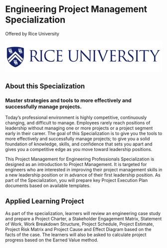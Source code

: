 # Engineering Project Management Specialization
Offered by Rice University

![Riced](rice.png)

## About this Specialization
### Master strategies and tools to more effectively and successfully manage projects.
Today’s professional environment is highly competitive, continuously changing, and difficult to manage. Employees rarely reach positions of leadership without managing one or more projects or a project segment early in their career. The goal of this Specialization is to give you the tools to more effectively and successfully manage projects; to give you a solid foundation of knowledge, skills, and confidence that sets you apart and gives you a competitive edge as you move toward leadership positions.

This Project Management for Engineering Professionals Specialization is designed as an introduction to Project Management. It is targeted for engineers who are interested in improving their project management skills in a new leadership position or in advance of their first leadership position. As part of the Specialization, you will prepare key Project Execution Plan documents based on available templates. 

## Applied Learning Project
As part of the specialization, learners will review an engineering case study and prepare a Project Charter, a Stakeholder Engagement Matrix, Statement of Work, Work Breakdown Structure, Project Schedule, Project Estimate, Project Risk Matrix and Project Cause and Effect Diagram based on the facts of the case.  The learners will also be asked to calculate project progress based on the Earned Value method.
